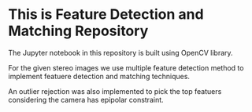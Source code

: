 # This is Feature Detection and Matching Repository

The Jupyter notebook in this repository is built using OpenCV library.

For the given stereo images we use multiple feature detection method to implement featuere detection and matching techniques.

An outlier rejection was also implemented to pick the top featuers considering the camera has epipolar constraint.
